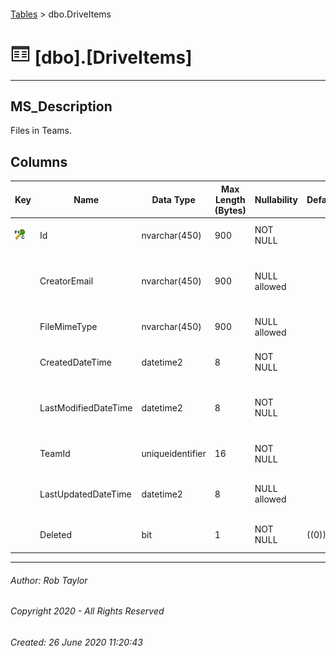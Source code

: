 #### 

[Tables](Tables.md) > dbo.DriveItems

# ![Tables](../images/Table32.png) [dbo].[DriveItems]

---

## <a name="#description"></a>MS_Description

Files in Teams.

## <a name="#columns"></a>Columns

| Key | Name | Data Type | Max Length (Bytes) | Nullability | Default | Description |
|---|---|---|---|---|---|---|
| [![Cluster Primary Key PK_dbo.DriveItems: Id](../images/pkcluster.png)](#indexes) | Id | nvarchar(450) | 900 | NOT NULL |  | _The unique identifier of the item._ |
|  | CreatorEmail | nvarchar(450) | 900 | NULL allowed |  | _The email of the user which created the file._ |
|  | FileMimeType | nvarchar(450) | 900 | NULL allowed |  | _The mime type of the file._ |
|  | CreatedDateTime | datetime2 | 8 | NOT NULL |  | _Date and time of item creation._ |
|  | LastModifiedDateTime | datetime2 | 8 | NOT NULL |  | _Date and time the item was last modified._ |
|  | TeamId | uniqueidentifier | 16 | NOT NULL |  | _Foreign Key to Id in dbo.Teams._ |
|  | LastUpdatedDateTime | datetime2 | 8 | NULL allowed |  | _The date the row was last updated._ |
|  | Deleted | bit | 1 | NOT NULL | ((0)) | _Whether this record is deleted._ |


---

###### Author:  Rob Taylor

###### Copyright 2020 - All Rights Reserved

###### Created: 26 June 2020 11:20:43

